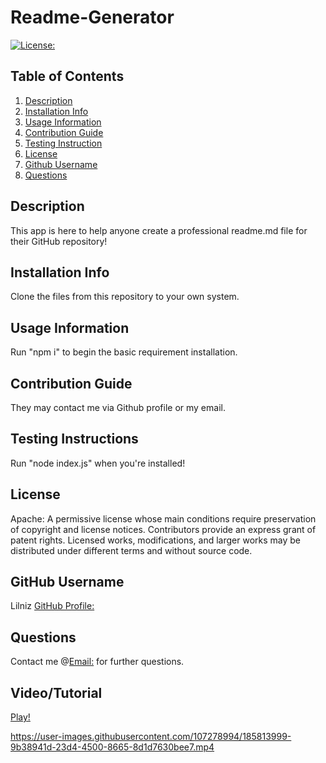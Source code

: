 # Readme-Generator 
  [![License:](https://img.shields.io/badge/License-Apache-yellowgreen)](https://choosealicense.com/licenses/apache-2.0/)

## Table of Contents
1. [Description](#description)
2. [Installation Info](#installation-info)
3. [Usage Information](#usage-information)
4. [Contribution Guide](#contribution-guide)
5. [Testing Instruction](#testing-instruction)
6. [License](#license)
7. [Github Username](#github-username)
8. [Questions](#questions)


## Description
  This app is here to help anyone create a professional readme.md file for their GitHub repository!

## Installation Info
  Clone the files from this repository to your own system.

## Usage Information
  Run "npm i" to begin the basic requirement installation.

## Contribution Guide
  They may contact me via Github profile or my email.

## Testing Instructions
  Run "node index.js" when you're installed!

## License
  Apache: A permissive license whose main conditions require preservation of copyright and license notices. Contributors provide an express grant of patent rights. Licensed works, modifications, and larger works may be distributed under different terms and without source code.

## GitHub Username
  Lilniz
  [GitHub Profile:](https://github.com/Lilniz)

## Questions
  Contact me @[Email:](leefboettcher@gmail.com) for further questions.

## Video/Tutorial
  [Play!](./assets/tutorial.mp4)

https://user-images.githubusercontent.com/107278994/185813999-9b38941d-23d4-4500-8665-8d1d7630bee7.mp4


